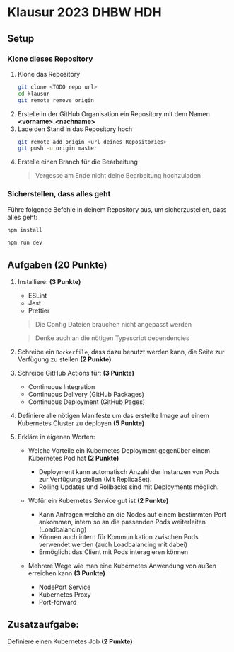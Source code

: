 # Klausur 2023 DHBW HDH

## Setup

### Klone dieses Repository

1. Klone das Repository
    ```bash
    git clone <TODO repo url>
    cd klausur
    git remote remove origin
    ```
2. Erstelle in der GitHub Organisation ein Repository mit dem Namen **\<vorname>.\<nachname>**
3. Lade den Stand in das Repository hoch
   ```bash
   git remote add origin <url deines Repositories>
   git push -u origin master
   ```
4. Erstelle einen Branch für die Bearbeitung
   > Vergesse am Ende nicht deine Bearbeitung hochzuladen

### Sicherstellen, dass alles geht

Führe folgende Befehle in deinem Repository aus, um sicherzustellen, dass alles geht:

```bash
npm install

npm run dev
```

## Aufgaben (20 Punkte)

1. Installiere: **(3 Punkte)**
   * ESLint
   * Jest
   * Prettier
   > Die Config Dateien brauchen nicht angepasst werden
   
   > Denke auch an die nötigen Typescript dependencies
2. Schreibe ein `Dockerfile`, dass dazu benutzt werden kann, die Seite zur Verfügung zu stellen **(2 Punkte)**
3. Schreibe GitHub Actions für: **(3 Punkte)**
   * Continuous Integration
   * Continuous Delivery (GitHub Packages)
   * Continuous Deployment (GitHub Pages)
4. Definiere alle nötigen Manifeste um das erstellte Image auf einem Kubernetes Cluster zu deployen **(5 Punkte)**
5. Erkläre in eigenen Worten:
   * Welche Vorteile ein Kubernetes Deployment gegenüber einem Kubernetes Pod hat **(2 Punkte)**
      * Deployment kann automatisch Anzahl der Instanzen von Pods zur Verfügung stellen (Mit ReplicaSet).
      * Rolling Updates und Rollbacks sind mit Deployments möglich.
   * Wofür ein Kubernetes Service gut ist **(2 Punkte)**
      * Kann Anfragen welche an die Nodes auf einem bestimmten Port ankommen, intern so an die passenden Pods weiterleiten (Loadbalancing)
      * Können auch intern für Kommunikation zwischen Pods verwendet werden (auch Loadbalancing mit dabei)
      * Ermöglicht das Client mit Pods interagieren können

   * Mehrere Wege wie man eine Kubernetes Anwendung von außen erreichen kann **(3 Punkte)**
      * NodePort Service
      * Kubernetes Proxy
      * Port-forward

## Zusatzaufgabe:

Definiere einen Kubernetes Job **(2 Punkte)**